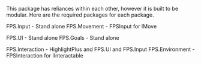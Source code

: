 This package has reliances within each other, however it is built to be modular. Here are the required packages for each package.

FPS.Input - Stand alone
FPS.Movement - FPSInput for IMove

FPS.UI - Stand alone
FPS.Goals - Stand alone

FPS.Interaction - HighlightPlus and FPS.UI and FPS.Input
FPS.Environment - FPSInteraction for IInteractable